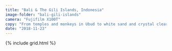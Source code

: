 ```yaml
---
title: "Bali & The Gili Islands, Indonesia"
image-folder: "bali-gili-islands"
camera: "Fujifilm X100T"
copy: "From temples and monkeys in Ubud to white sand and crystal clear water in the Gili Islands."
date: "2018-11-23"
---
```


{% include grid.html %}